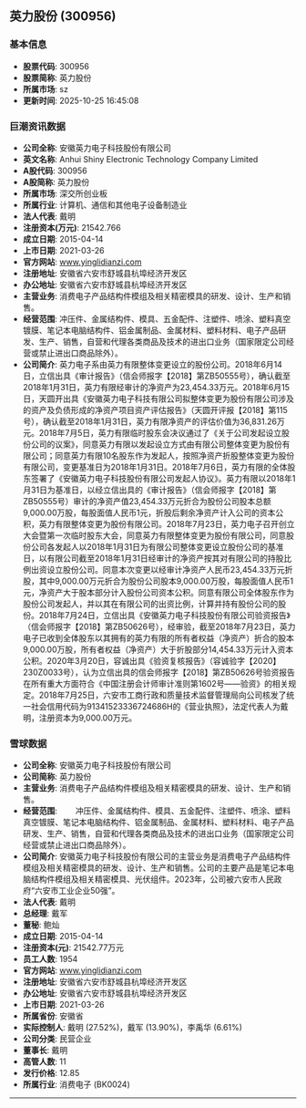 ## 英力股份 (300956)

### 基本信息

- **股票代码**: 300956
- **股票简称**: 英力股份
- **所属市场**: sz
- **更新时间**: 2025-10-25 16:45:08

### 巨潮资讯数据

- **公司全称**: 安徽英力电子科技股份有限公司
- **英文名称**: Anhui Shiny Electronic Technology Company Limited
- **A股代码**: 300956
- **A股简称**: 英力股份
- **所属市场**: 深交所创业板
- **所属行业**: 计算机、通信和其他电子设备制造业
- **法人代表**: 戴明
- **注册资本(万元)**: 21542.766
- **成立日期**: 2015-04-14
- **上市日期**: 2021-03-26
- **官方网站**: www.yinglidianzi.com
- **注册地址**: 安徽省六安市舒城县杭埠经济开发区
- **办公地址**: 安徽省六安市舒城县杭埠经济开发区
- **主营业务**: 消费电子产品结构件模组及相关精密模具的研发、设计、生产和销售。
- **经营范围**: 冲压件、金属结构件、模具、五金配件、注塑件、喷涂、塑料真空镀膜、笔记本电脑结构件、铝金属制品、金属材料、塑料材料、电子产品研发、生产、销售，自营和代理各类商品及技术的进出口业务（国家限定公司经营或禁止进出口商品除外）。
- **公司简介**: 英力电子系由英力有限整体变更设立的股份公司。2018年6月14日，立信出具《审计报告》（信会师报字【2018】第ZB50555号），确认截至2018年1月31日，英力有限经审计的净资产为23,454.33万元。2018年6月15日，天圆开出具《安徽英力电子科技有限公司拟整体变更为股份有限公司涉及的资产及负债形成的净资产项目资产评估报告》（天圆开评报【2018】第115号），确认截至2018年1月31日，英力有限净资产的评估价值为36,831.26万元。2018年7月5日，英力有限临时股东会决议通过了《关于公司发起设立股份公司的议案》，同意英力有限以发起设立方式由有限公司整体变更为股份有限公司；同意英力有限10名股东作为发起人，按照净资产折股整体变更为股份有限公司，变更基准日为2018年1月31日。2018年7月6日，英力有限的全体股东签署了《安徽英力电子科技股份有限公司发起人协议》。英力有限以2018年1月31日为基准日，以经立信出具的《审计报告》（信会师报字【2018】第ZB50555号）审计的净资产值23,454.33万元折合为股份公司股本总额9,000.00万股，每股面值人民币1元，折股后剩余净资产计入公司的资本公积，英力有限整体变更为股份有限公司。2018年7月23日，英力电子召开创立大会暨第一次临时股东大会，同意英力有限整体变更为股份有限公司，同意股份公司各发起人以2018年1月31日为有限公司整体变更设立股份公司的基准日，以有限公司截至2018年1月31日经审计的净资产按其对有限公司的持股比例出资设立股份公司。同意本次变更以经审计净资产人民币23,454.33万元折股，其中9,000.00万元折合为股份公司股本9,000.00万股，每股面值人民币1元，净资产大于股本部分计入股份公司资本公积。同意有限公司全体股东作为股份公司发起人，并以其在有限公司的出资比例，计算并持有股份公司的股份。2018年7月24日，立信出具《安徽英力电子科技股份有限公司验资报告》（信会师报字【2018】第ZB50626号），经审验，截至2018年7月23日，英力电子已收到全体股东以其拥有的英力有限的所有者权益（净资产）折合的股本9,000.00万股，所有者权益（净资产）大于折股部分14,454.33万元计入资本公积。2020年3月20日，容诚出具《验资复核报告》（容诚验字【2020】230Z0033号），认为立信出具的信会师报字【2018】第ZB50626号验资报告在所有重大方面符合《中国注册会计师审计准则第1602号——验资》的相关规定。2018年7月25日，六安市工商行政和质量技术监督管理局向公司核发了统一社会信用代码为91341523336724686H的《营业执照》，法定代表人为戴明，注册资本为9,000.00万元。

### 雪球数据

- **公司全称**: 安徽英力电子科技股份有限公司
- **公司简称**: 英力股份
- **主营业务**: 消费电子产品结构件模组及相关精密模具的研发、设计、生产和销售。
- **经营范围**: 　　冲压件、金属结构件、模具、五金配件、注塑件、喷涂、塑料真空镀膜、笔记本电脑结构件、铝金属制品、金属材料、塑料材料、电子产品研发、生产、销售，自营和代理各类商品及技术的进出口业务（国家限定公司经营或禁止进出口商品除外）。
- **公司简介**: 安徽英力电子科技股份有限公司的主营业务是消费电子产品结构件模组及相关精密模具的研发、设计、生产和销售。公司的主要产品是笔记本电脑结构件模组及相关精密模具、光伏组件。2023年，公司被六安市人民政府“六安市工业企业50强”。
- **法人代表**: 戴明
- **总经理**: 戴军
- **董秘**: 鲍灿
- **成立日期**: 2015-04-14
- **注册资本(元)**: 21542.77万元
- **员工人数**: 1954
- **官方网站**: www.yinglidianzi.com
- **注册地址**: 安徽省六安市舒城县杭埠经济开发区
- **办公地址**: 安徽省六安市舒城县杭埠经济开发区
- **上市日期**: 2021-03-26
- **所属省份**: 安徽省
- **实际控制人**: 戴明 (27.52%)，戴军 (13.90%)，李禹华 (6.61%)
- **公司分类**: 民营企业
- **董事长**: 戴明
- **高管人数**: 11
- **发行价格**: 12.85
- **所属行业**: 消费电子 (BK0024)

---